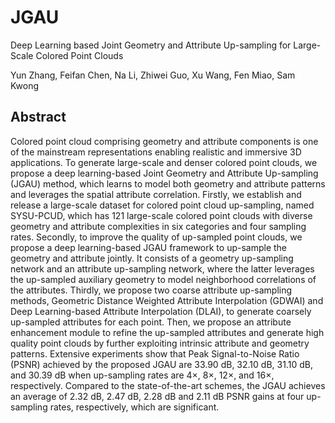 # JGAU

Deep Learning based Joint Geometry and Attribute Up-sampling for Large-Scale Colored Point Clouds

Yun Zhang, Feifan Chen, Na Li, Zhiwei Guo, Xu Wang, Fen Miao, Sam Kwong

## Abstract
Colored point cloud comprising geometry and attribute components is one of the mainstream representations enabling realistic and immersive 3D applications. To generate large-scale and denser colored point clouds, we propose a deep learning-based Joint Geometry and Attribute Up-sampling (JGAU) method, which learns to model both geometry and attribute patterns and leverages the spatial attribute correlation. Firstly, we establish and release a large-scale dataset for colored point cloud up-sampling, named SYSU-PCUD, which has 121 large-scale colored point clouds with diverse geometry and attribute complexities in six categories and four sampling rates. Secondly, to improve the quality of up-sampled point clouds, we propose a deep learning-based JGAU framework to up-sample the geometry and attribute jointly. It consists of a geometry up-sampling network and an attribute up-sampling network, where the latter leverages the up-sampled auxiliary geometry to model neighborhood correlations of the attributes. Thirdly, we propose two coarse attribute up-sampling methods, Geometric Distance Weighted Attribute Interpolation (GDWAI) and Deep Learning-based Attribute Interpolation (DLAI), to generate coarsely up-sampled attributes for each point. Then, we propose an attribute enhancement module to refine the up-sampled attributes and generate high quality point clouds by further exploiting intrinsic attribute and geometry patterns. Extensive experiments show that Peak Signal-to-Noise Ratio (PSNR) achieved by the proposed JGAU are 33.90 dB, 32.10 dB, 31.10 dB, and 30.39 dB when up-sampling rates are 4×, 8×, 12×, and 16×, respectively. Compared to the state-of-the-art schemes, the JGAU achieves an average of 2.32 dB, 2.47 dB, 2.28 dB and 2.11 dB PSNR gains at four up-sampling rates, respectively, which are significant.
